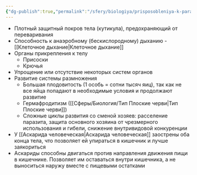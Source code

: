 ```yaml
---
{"dg-publish":true,"permalink":"/sfery/biologiya/prisposobleniya-k-parazitizmu/","tags":["Зоология"]}
---
```


- Плотный защитный покров тела (кутикула), предохраняющий от переваривания
- Способность к анаэробному (бескислородному) дыханию - [[Клеточное дыхание\|Клеточное дыхание]]
- Органы прикрепления к телу
	- Присоски
	- Крючья
- Упрощение или отсутствие некоторых систем органов
- Развитие системы размножения
	- Большая плодовитость (1 особь = сотни тысяч яиц), так как не все яйца попадают в необходимые условия и продолжают развитие
	- Гермафродитизм ([[Сферы/Биология/Тип Плоские черви\|Тип Плоские черви]])
	- Сложные циклы развития со сменой хозяев: расселение паразита, защита основного хозяина от чрезмерного использования и гибели, снижение внутривидовой конкуренции
- У [[Аскарида человеческая\|Аскарида человеческая]] заострены оба конца тела, что позволяет ей упираться в кишечник и лучше заякориться
- Аскариды способны двигаться против направления движения пищи в кишечнике. Позволяет им оставаться внутри кишечника, а не выноситься наружу вместе с пищевыми остатками